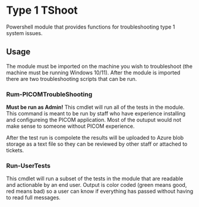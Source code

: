 # Type 1 TShoot
Powershell module that provides functions for troubleshooting type 1 system issues.

## Usage
The module must be imported on the machine you wish to troubleshoot (the machine must be running Windows 10/11).  After the module is imported there are two troubleshooting scripts that can be run.

### Rum-PICOMTroubleShooting

**Must be run as Admin!**
This cmdlet will run all of the tests in the module.  This command is meant to be run by staff who have experience installing and configureing the PICOM application.  Most of the outuput would not make sense to someone without PICOM experience.

After the test run is compolete the results will be uploaded to Azure blob storage as a text file so they can be reviewed by other staff or attached to tickets.

### Run-UserTests
This cmdlet will run a subset of the tests in the module that are readable and actionable by an end user.  Output is color coded (green means good, red means bad) so a user can know if everything has passed without having to read full messages.
